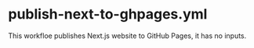 # publish-next-to-ghpages.yml

This workfloe publishes Next.js website to GitHub Pages, it has no inputs.